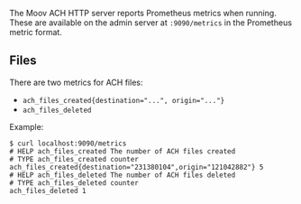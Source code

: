 The Moov ACH HTTP server reports Prometheus metrics when running. These are available on the admin server at `:9090/metrics` in the Prometheus metric format.

## Files

There are two metrics for ACH files:

- `ach_files_created{destination="...", origin="..."}`
- `ach_files_deleted`

Example:

```
$ curl localhost:9090/metrics
# HELP ach_files_created The number of ACH files created
# TYPE ach_files_created counter
ach_files_created{destination="231380104",origin="121042882"} 5
# HELP ach_files_deleted The number of ACH files deleted
# TYPE ach_files_deleted counter
ach_files_deleted 1
```

